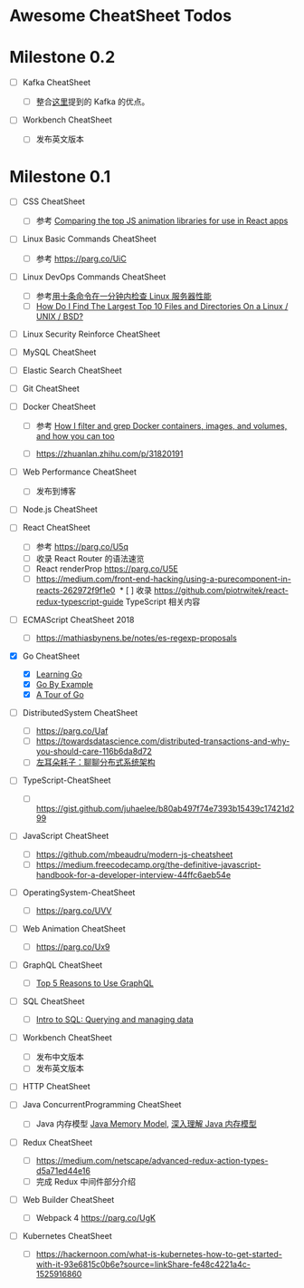 # Awesome CheatSheet Todos

# Milestone 0.2

* [ ] Kafka CheatSheet

  * [ ] 整合[这里](https://medium.freecodecamp.org/what-makes-apache-kafka-so-fast-a8d4f94ab145)提到的 Kafka 的优点。

* [ ] Workbench CheatSheet
  * [ ] 发布英文版本

# Milestone 0.1

* [ ] CSS CheatSheet

  * [ ] 参考 [Comparing the top JS animation libraries for use in React apps](https://parg.co/Ux9)

* [ ] Linux Basic Commands CheatSheet

  * [ ] 参考 https://parg.co/UiC

* [ ] Linux DevOps Commands CheatSheet

  * [ ] 参考[用十条命令在一分钟内检查 Linux 服务器性能](http://www.infoq.com/cn/news/2015/12/linux-performance)
  * [ ] [How Do I Find The Largest Top 10 Files and Directories On a Linux / UNIX / BSD?](http://www.cyberciti.biz/faq/how-do-i-find-the-largest-filesdirectories-on-a-linuxunixbsd-filesystem/)

* [ ] Linux Security Reinforce CheatSheet

* [ ] MySQL CheatSheet

* [ ] Elastic Search CheatSheet

* [ ] Git CheatSheet

* [ ] Docker CheatSheet

  * [ ] 参考 [How I filter and grep Docker containers, images, and volumes, and how you can too](https://parg.co/Uxy)

  * [ ] https://zhuanlan.zhihu.com/p/31820191

* [ ] Web Performance CheatSheet

  * [ ] 发布到博客

* [ ] Node.js CheatSheet

* [ ] React CheatSheet

  * [ ] 参考 https://parg.co/U5q
  * [ ] 收录 React Router 的语法速览
  * [ ] React renderProp https://parg.co/U5E
  * [ ] https://medium.com/front-end-hacking/using-a-purecomponent-in-reacts-262972f9f1e0
  * [ ] 收录 https://github.com/piotrwitek/react-redux-typescript-guide TypeScript 相关内容

* [ ] ECMAScript CheatSheet 2018

  * [ ] https://mathiasbynens.be/notes/es-regexp-proposals

* [x] Go CheatSheet

  * [x] [Learning Go](https://parg.co/Uyy)
  * [x] [Go By Example](https://gobyexample.com/)
  * [x] [A Tour of Go](https://tour.golang.org/methods/14)

* [ ] DistributedSystem CheatSheet

  * [ ] https://parg.co/Uaf
  * [ ] https://towardsdatascience.com/distributed-transactions-and-why-you-should-care-116b6da8d72
  * [ ] [左耳朵耗子：聊聊分布式系统架构](https://mp.weixin.qq.com/s/12s9JUxVDqAnLAeqc_de8w)

* [ ] TypeScript-CheatSheet

  * [ ] https://gist.github.com/juhaelee/b80ab497f74e7393b15439c17421d299

* [ ] JavaScript CheatSheet

  * [ ] https://github.com/mbeaudru/modern-js-cheatsheet
  * [ ] https://medium.freecodecamp.org/the-definitive-javascript-handbook-for-a-developer-interview-44ffc6aeb54e

* [ ] OperatingSystem-CheatSheet

  * [ ] https://parg.co/UVV

* [ ] Web Animation CheatSheet

  * [ ] https://parg.co/Ux9

* [ ] GraphQL CheatSheet

  * [ ] [Top 5 Reasons to Use GraphQL](https://blog.graph.cool/top-5-reasons-to-use-graphql-b60cfa683511)

* [ ] SQL CheatSheet

  * [ ] [Intro to SQL: Querying and managing data](https://www.khanacademy.org/computing/computer-programming/sql/)

* [ ] Workbench CheatSheet

  * [ ] 发布中文版本
  * [ ] 发布英文版本

* [ ] HTTP CheatSheet

* [ ] Java ConcurrentProgramming CheatSheet

  * [ ] Java 内存模型 [Java Memory Model](http://tutorials.jenkov.com/java-concurrency/java-memory-model.html), [深入理解 Java 内存模型](http://www.infoq.com/cn/articles/java-memory-model-1)

* [ ] Redux CheatSheet

  * [ ] https://medium.com/netscape/advanced-redux-action-types-d5a71ed44e16
  * [ ] 完成 Redux 中间件部分介绍

* [ ] Web Builder CheatSheet
  * [ ] Webpack 4 https://parg.co/UgK

* [ ] Kubernetes CheatSheet
  * [ ] https://hackernoon.com/what-is-kubernetes-how-to-get-started-with-it-93e6815c0b6e?source=linkShare-fe48c4221a4c-1525916860
